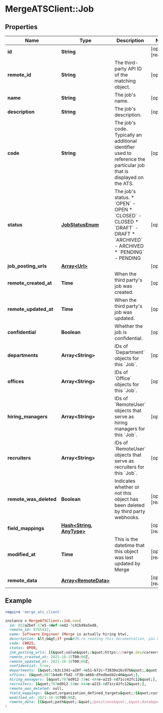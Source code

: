 # MergeATSClient::Job

## Properties

| Name | Type | Description | Notes |
| ---- | ---- | ----------- | ----- |
| **id** | **String** |  | [optional][readonly] |
| **remote_id** | **String** | The third-party API ID of the matching object. | [optional] |
| **name** | **String** | The job&#39;s name. | [optional] |
| **description** | **String** | The job&#39;s description. | [optional] |
| **code** | **String** | The job&#39;s code. Typically an additional identifier used to reference the particular job that is displayed on the ATS. | [optional] |
| **status** | [**JobStatusEnum**](JobStatusEnum.md) | The job&#39;s status.  * &#x60;OPEN&#x60; - OPEN * &#x60;CLOSED&#x60; - CLOSED * &#x60;DRAFT&#x60; - DRAFT * &#x60;ARCHIVED&#x60; - ARCHIVED * &#x60;PENDING&#x60; - PENDING | [optional] |
| **job_posting_urls** | [**Array&lt;Url&gt;**](Url.md) |  | [optional] |
| **remote_created_at** | **Time** | When the third party&#39;s job was created. | [optional] |
| **remote_updated_at** | **Time** | When the third party&#39;s job was updated. | [optional] |
| **confidential** | **Boolean** | Whether the job is confidential. | [optional] |
| **departments** | **Array&lt;String&gt;** | IDs of &#x60;Department&#x60; objects for this &#x60;Job&#x60;. | [optional] |
| **offices** | **Array&lt;String&gt;** | IDs of &#x60;Office&#x60; objects for this &#x60;Job&#x60;. | [optional] |
| **hiring_managers** | **Array&lt;String&gt;** | IDs of &#x60;RemoteUser&#x60; objects that serve as hiring managers for this &#x60;Job&#x60;. | [optional] |
| **recruiters** | **Array&lt;String&gt;** | IDs of &#x60;RemoteUser&#x60; objects that serve as recruiters for this &#x60;Job&#x60;. | [optional] |
| **remote_was_deleted** | **Boolean** | Indicates whether or not this object has been deleted by third party webhooks. | [optional][readonly] |
| **field_mappings** | [**Hash&lt;String, AnyType&gt;**](AnyType.md) |  | [optional][readonly] |
| **modified_at** | **Time** | This is the datetime that this object was last updated by Merge | [optional][readonly] |
| **remote_data** | [**Array&lt;RemoteData&gt;**](RemoteData.md) |  | [optional][readonly] |

## Example

```ruby
require 'merge_ats_client'

instance = MergeATSClient::Job.new(
  id: 022a2bef-57e5-4def-8ed2-7c41bd9a5ed8,
  remote_id: 8765432,
  name: Software Engineer (Merge is actually hiring btw),
  description: &lt;b&gt;If you&#39;re reading this documentation, you might be a good fit for Merge!&lt;/b&gt;,
  code: C0025,
  status: OPEN,
  job_posting_urls: [{&quot;value&quot;:&quot;https://merge.dev/careers&quot;,&quot;url_type&quot;:&quot;JOB_POSTING&quot;}],
  remote_created_at: 2021-10-15T00:00Z,
  remote_updated_at: 2021-10-16T00:00Z,
  confidential: true,
  departments: [&quot;5b3c1341-a20f-4e51-b72c-f3830a16c97b&quot;,&quot;d6e687d6-0c36-48a1-8114-35324b5cb38f&quot;],
  offices: [&quot;9871b4a9-f5d2-4f3b-a66b-dfedbed42c46&quot;],
  hiring_managers: [&quot;787ed912-33ec-444e-a215-8d71cc42fc12&quot;],
  recruiters: [&quot;787ed912-33ec-444e-a215-8d71cc42fc12&quot;],
  remote_was_deleted: null,
  field_mappings: {&quot;organization_defined_targets&quot;:{&quot;custom_key&quot;:&quot;custom_value&quot;},&quot;linked_account_defined_targets&quot;:{&quot;custom_key&quot;:&quot;custom_value&quot;}},
  modified_at: 2021-10-16T00:00Z,
  remote_data: [{&quot;path&quot;:&quot;/positions&quot;,&quot;data&quot;:[&quot;Varies by platform&quot;]}]
)
```

